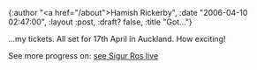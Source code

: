 {:author "<a href=\"/about\">Hamish Rickerby</a>", :date "2006-04-10 02:47:00", :layout :post, :draft? false, :title "Got..."}

<div>
<div>

...my tickets.  All set for 17th April in Auckland.  How exciting!

<img src="http://www.sigur-ros.co.uk/site_images/takk/subpagenav02_r1_c1.gif" alt="" />

</div>
<div>See more progress on: <a href="http://www.43things.com/people/progress/rickerbh?on=2001787">see Sigur Ros live</a></div>
</div>
